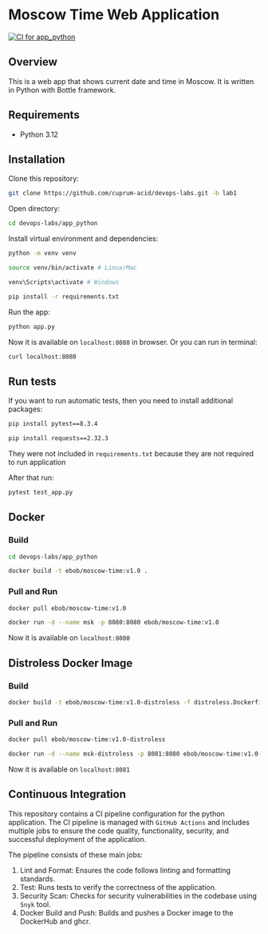 # Moscow Time Web Application

[![CI for app_python](https://github.com/cuprum-acid/devops-labs/actions/workflows/app_python.yml/badge.svg?branch=lab3)](https://github.com/cuprum-acid/devops-labs/actions/workflows/app_python.yml)

## Overview

This is a web app that shows current date and time in Moscow. It is written in Python with Bottle framework.

## Requirements

* Python 3.12

## Installation

Clone this repository:

```bash
git clone https://github.com/cuprum-acid/devops-labs.git -b lab1
```

Open directory:

```bash
cd devops-labs/app_python
```

Install virtual environment and dependencies:

```bash
python -m venv venv
```

```bash
source venv/bin/activate # Linux/Mac
```

```bash
venv\Scripts\activate # Windows
```

```bash
pip install -r requirements.txt
```

Run the app:

```bash
python app.py
```

Now it is available on `localhost:8080` in browser. Or you can run in terminal:

```bash
curl localhost:8080
```

## Run tests

If you want to run automatic tests, then you need to install additional packages:

```bash
pip install pytest==8.3.4
```

```bash
pip install requests==2.32.3
```

They were not included in `requirements.txt` because they are not required to run application

After that run:

```bash
pytest test_app.py
```

## Docker

### Build

```bash
cd devops-labs/app_python
```

```bash
docker build -t ebob/moscow-time:v1.0 .
```

### Pull and Run

```bash
docker pull ebob/moscow-time:v1.0
```

```bash
docker run -d --name msk -p 8080:8080 ebob/moscow-time:v1.0
```

Now it is available on `localhost:8080`

## Distroless Docker Image

### Build

```bash
docker build -t ebob/moscow-time:v1.0-distroless -f distroless.Dockerfile .
```

### Pull and Run

```bash
docker pull ebob/moscow-time:v1.0-distroless
```

```bash
docker run -d --name msk-distroless -p 8081:8080 ebob/moscow-time:v1.0-distroless
```

Now it is available on `localhost:8081`

## Continuous Integration

This repository contains a CI pipeline configuration for the python application. The CI pipeline is managed with `GitHub Actions` and includes multiple jobs to ensure the code quality, functionality, security, and successful deployment of the application.

The pipeline consists of these main jobs:

1. Lint and Format: Ensures the code follows linting and formatting standards.
2. Test: Runs tests to verify the correctness of the application.
3. Security Scan: Checks for security vulnerabilities in the codebase using `Snyk` tool.
4. Docker Build and Push: Builds and pushes a Docker image to the DockerHub and ghcr.
